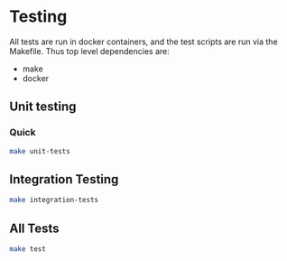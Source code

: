 # Testing

All tests are run in docker containers, and the test scripts are run via the Makefile. Thus top level dependencies are:

- make
- docker

## Unit testing

### Quick

```bash
make unit-tests
```

## Integration Testing

```bash
make integration-tests
```

## All Tests

```bash
make test
```
